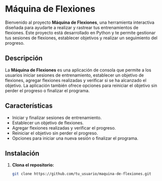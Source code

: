 # Máquina de Flexiones

Bienvenido al proyecto **Máquina de Flexiones**, una herramienta interactiva diseñada para ayudarte a realizar y rastrear tus entrenamientos de flexiones. Este proyecto está desarrollado en Python y te permite gestionar tus sesiones de flexiones, establecer objetivos y realizar un seguimiento del progreso.

## Descripción

La **Máquina de Flexiones** es una aplicación de consola que permite a los usuarios iniciar sesiones de entrenamiento, establecer un objetivo de flexiones, agregar flexiones realizadas y verificar si se ha alcanzado el objetivo. La aplicación también ofrece opciones para reiniciar el objetivo sin perder el progreso o finalizar el programa.

## Características

- Iniciar y finalizar sesiones de entrenamiento.
- Establecer un objetivo de flexiones.
- Agregar flexiones realizadas y verificar el progreso.
- Reiniciar el objetivo sin perder el progreso.
- Opciones para iniciar una nueva sesión o finalizar el programa.

## Instalación

1. **Clona el repositorio:**

   ```bash
   git clone https://github.com/tu_usuario/maquina-de-flexiones.git
